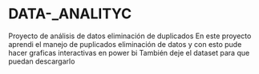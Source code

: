 # DATA-_ANALITYC
Proyecto de análisis de datos eliminación de duplicados
En este proyecto aprendi el manejo de puplicados eliminación de datos y
con esto pude hacer graficas interactivas en power bi 
También deje el dataset para que puedan descargarlo
